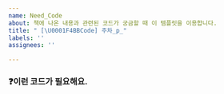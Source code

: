 ```yaml
---
name: Need_Code
about: 책에 나온 내용과 관련된 코드가 궁금할 때 이 템플릿을 이용합니다.
title: " [\U0001F4BBCode] 주차_p_"
labels: ''
assignees: ''

---
```


<!-- 이슈 제목: [뱃지] n주차_페이지p_간략한 내용 -->
<!-- 이슈 제목 예시: [💻Code] 1주차_43p_재귀 함수 -->

### ❓이런 코드가 필요해요.
<!-- 이슈 내용 예시: A 함수를 호출해서 B를 100번 호출하는 함수의 코드 예시가 궁금해요. -->
>
